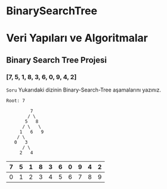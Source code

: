 # BinarySearchTree

# Veri Yapıları ve Algoritmalar

## Binary Search Tree Projesi

### [7, 5, 1, 8, 3, 6, 0, 9, 4, 2]

`Soru` Yukarıdaki dizinin Binary-Search-Tree aşamalarını yazınız.

```
Root: 7

         7
        / \
       5   8
      / \   \
     1   6   9
    / \
   0   3
      / \
     2   4
```

| 7 | 5 | 1 | 8 | 3 | 6 | 0 | 9 | 4 | 2 |
|:--:|:--:|:--:|:--:|:--:|:--:|:--:|:--:|:--:|:--:|
| 0 | 1 | 2 | 3 | 4 | 5 | 6 | 7 | 8 | 9 |
